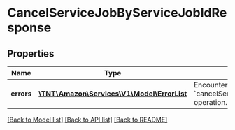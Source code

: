 # CancelServiceJobByServiceJobIdResponse

## Properties
Name | Type | Description | Notes
------------ | ------------- | ------------- | -------------
**errors** | [**\TNT\Amazon\Services\V1\Model\ErrorList**](ErrorList.md) | Encountered errors for the &#x60;cancelServiceJobByServiceJobId&#x60; operation. | [optional] 

[[Back to Model list]](../README.md#documentation-for-models) [[Back to API list]](../README.md#documentation-for-api-endpoints) [[Back to README]](../README.md)


